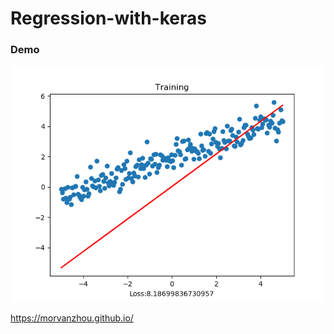 # Regression-with-keras
<h3>Demo</h3>

![image](https://github.com/LiaoSteve/Regression-with-keras/blob/master/result.gif)

https://morvanzhou.github.io/
